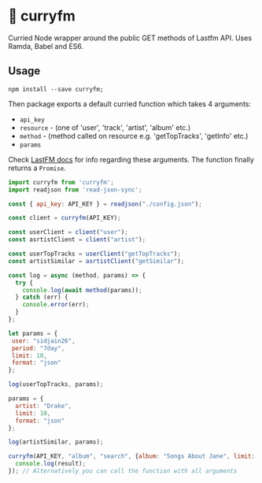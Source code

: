 # :curry: curryfm
Curried Node wrapper around the public GET methods of Lastfm API.
Uses Ramda, Babel and ES6.

## Usage
```
npm install --save curryfm;
```

Then package exports a default curried function which takes 4 arguments:
* `api_key`
* `resource` - (one of 'user', 'track', 'artist', 'album' etc.)
* `method` - (method called on resource e.g. 'getTopTracks', 'getInfo' etc.)
* `params`

Check [LastFM docs](http://www.last.fm/api) for info regarding these arguments. The function finally returns a `Promise`.

```javascript
import curryfm from 'curryfm';
import readjson from 'read-json-sync';

const { api_key: API_KEY } = readjson("./config.json");

const client = curryfm(API_KEY);

const userClient = client("user");
const asrtistClient = client("artist");

const userTopTracks = userClient("getTopTracks");
const artistSimilar = asrtistClient("getSimilar");

const log = async (method, params) => {
  try {
    console.log(await method(params));
  } catch (err) {
    console.error(err);
  }
};

let params = {
 user: "sidjain26",
 period: "7day",
 limit: 10,
 format: "json"
};

log(userTopTracks, params);

params = {
  artist: "Drake",
  limit: 10,
  format: "json"
};

log(artistSimilar, params);

curryfm(API_KEY, "album", "search", {album: "Songs About Jane", limit: 10}).then((result) => {
  console.log(result);
}); // Alternatively you can call the function with all arguments
```
